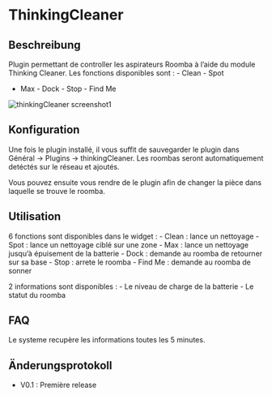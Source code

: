 ThinkingCleaner 
===============

Beschreibung 
-----------

Plugin permettant de controller les aspirateurs Roomba à l’aide du
module Thinking Cleaner. Les fonctions disponibles sont : - Clean - Spot
- Max - Dock - Stop - Find Me

![thinkingCleaner
screenshot1](../images/thinkingCleaner_screenshot1.png)

Konfiguration
-------------

Une fois le plugin installé, il vous suffit de sauvegarder le plugin
dans Général → Plugins → thinkingCleaner. Les roombas seront
automatiquement detéctés sur le réseau et ajoutés.

Vous pouvez ensuite vous rendre de le plugin afin de changer la pièce
dans laquelle se trouve le roomba.

Utilisation 
-----------

6 fonctions sont disponibles dans le widget : - Clean : lance un
nettoyage - Spot : lance un nettoyage ciblé sur une zone - Max : lance
un nettoyage jusqu’à épuisement de la batterie - Dock : demande au
roomba de retourner sur sa base - Stop : arrete le roomba - Find Me :
demande au roomba de sonner

2 informations sont disponibles : - Le niveau de charge de la batterie -
Le statut du roomba

FAQ 
---

Le systeme recupère les informations toutes les 5 minutes.

Änderungsprotokoll
---------

-   V0.1 : Première release


